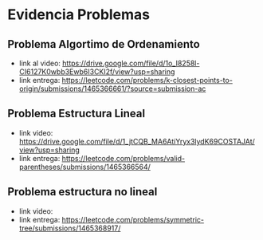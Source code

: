 # Evidencia Problemas

## Problema Algortimo de Ordenamiento
- link al video: https://drive.google.com/file/d/1o_I8258l-CI6127K0wbb3Ewb6I3CKI2f/view?usp=sharing
- link entrega: https://leetcode.com/problems/k-closest-points-to-origin/submissions/1465366661/?source=submission-ac

## Problema Estructura Lineal
- link video: https://drive.google.com/file/d/1_jtCQB_MA6AtiYryx3lydK69COSTAJAt/view?usp=sharing
- link entrega: https://leetcode.com/problems/valid-parentheses/submissions/1465366564/

## Problema estructura no lineal
- link video:
- link entrega: https://leetcode.com/problems/symmetric-tree/submissions/1465368917/
